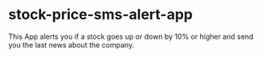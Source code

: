 # stock-price-sms-alert-app
This App alerts you if a stock goes up or down by 10% or higher and send you the last news about the company.
